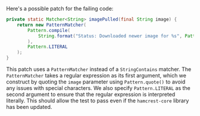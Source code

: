 Here's a possible patch for the failing code:

```java
private static Matcher<String> imagePulled(final String image) {
    return new PatternMatcher(
        Pattern.compile(
            String.format("Status: Downloaded newer image for %s", Pattern.quote(image))
        ),
        Pattern.LITERAL
    );
}
```

This patch uses a `PatternMatcher` instead of a `StringContains` matcher. The `PatternMatcher` takes a regular expression as its first argument, which we construct by quoting the `image` parameter using `Pattern.quote()` to avoid any issues with special characters. We also specify `Pattern.LITERAL` as the second argument to ensure that the regular expression is interpreted literally. This should allow the test to pass even if the `hamcrest-core` library has been updated.